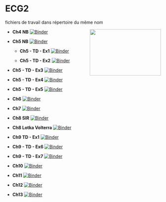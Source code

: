 # ECG2

fichiers de travail dans répertoire du même nom


<img src="https://drive.google.com/uc?id=12Wo3LubGGT4qOvYFAuLP4CyCuwjKNVuk" width="230" height="150" align = "right"/>

<p></p>
<p></p>
<p></p>
<p></p>


* **Ch4 NB**
 [![Binder](https://mybinder.org/badge_logo.svg)](https://mybinder.org/v2/gh/othoni-hub/ECG2/HEAD?filepath=Ch04_ReductionMatrices.ipynb) 
 

* **Ch5 NB**
 [![Binder](https://mybinder.org/badge_logo.svg)](https://mybinder.org/v2/gh/othoni-hub/ECG2/HEAD?filepath=Ch05_StatistiquesBivariees.ipynb)
 
  * **Ch5 - TD - Ex1**
 [![Binder](https://mybinder.org/badge_logo.svg)](https://mybinder.org/v2/gh/othoni-hub/ECG2/HEAD?filepath=Ch05_TD_Ex1_Appartements.ipynb)
 
  * **Ch5 - TD - Ex2**
 [![Binder](https://mybinder.org/badge_logo.svg)](https://mybinder.org/v2/gh/othoni-hub/ECG2/HEAD?filepath=Ch05_TD_Ex2_LesHalles.ipynb)
 
 * **Ch5 - TD - Ex3**
[![Binder](https://mybinder.org/badge_logo.svg)](https://mybinder.org/v2/gh/othoni-hub/ECG2/HEAD?filepath=Ch05_TD_Ex3_Série_Chronologique.ipynb)

 * **Ch5 - TD - Ex4**
[![Binder](https://mybinder.org/badge_logo.svg)](https://mybinder.org/v2/gh/othoni-hub/ECG2/HEAD?filepath=Ch05_TD_Ex4_Decathlon.ipynb)

 * **Ch5 - TD - Ex5**
[![Binder](https://mybinder.org/badge_logo.svg)](https://mybinder.org/v2/gh/othoni-hub/ECG2/HEAD?filepath=Ch05_TD_Ex5_ACP.ipynb)

 * **Ch6**
[![Binder](https://mybinder.org/badge_logo.svg)](https://mybinder.org/v2/gh/othoni-hub/ECG2/HEAD?filepath=Ch06_IntegraleGeneralisee.ipynb)

* **Ch7**
[![Binder](https://mybinder.org/badge_logo.svg)](https://mybinder.org/v2/gh/othoni-hub/ECG2/HEAD?filepath=Ch07_CouplesVA.ipynb)

* **Ch8 SIR**
[![Binder](https://mybinder.org/badge_logo.svg)](https://mybinder.org/v2/gh/othoni-hub/ECG2/HEAD?filepath=Ch08_SIR.ipynb)

 * **Ch8 Lotka Volterra**
[![Binder](https://mybinder.org/badge_logo.svg)](https://mybinder.org/v2/gh/othoni-hub/ECG2/HEAD?filepath=Ch08_TP_LotkaVolterra.ipynb)

* **Ch9 TD - Ex1**
[![Binder](https://mybinder.org/badge_logo.svg)](https://mybinder.org/v2/gh/othoni-hub/ECG2/HEAD?filepath=Ch09_TD_Ex1_Pop2Etats.ipynb)

 * **Ch9 - TD - Ex6**
 [![Binder](https://mybinder.org/badge_logo.svg)](https://mybinder.org/v2/gh/othoni-hub/ECG2/HEAD?filepath=Ch09_TD_Ex6_UrneErhenfest.ipynb)
 
 * **Ch9 - TD - Ex7**
 [![Binder](https://mybinder.org/badge_logo.svg)](https://mybinder.org/v2/gh/othoni-hub/ECG2/HEAD?filepath=Ch09_TD_Ex7_UrnePolya.ipynb)
  
* **Ch10**
[![Binder](https://mybinder.org/badge_logo.svg)](https://mybinder.org/v2/gh/othoni-hub/ECG2/HEAD?filepath=Ch10_Correction_fin_NoteBook.ipynb)

* **Ch11**
[![Binder](https://mybinder.org/badge_logo.svg)](https://mybinder.org/v2/gh/othoni-hub/ECG2/HEAD?filepath=Ch11_Notebook_FonctionsDeuxVariables.ipynb)

* **Ch12**
[![Binder](https://mybinder.org/badge_logo.svg)](https://mybinder.org/v2/gh/othoni-hub/ECG2/HEAD?filepath=Ch12_Convergences_Probabilités.ipynb)

* **Ch13**
[![Binder](https://mybinder.org/badge_logo.svg)](https://mybinder.org/v2/gh/othoni-hub/ECG2/HEAD?filepath=Ch13_Estimations.ipynb)

 
 
 
 
 
 

